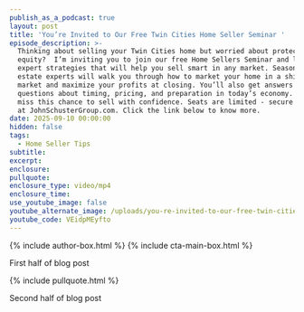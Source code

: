 ```yaml
---
publish_as_a_podcast: true
layout: post
title: 'You’re Invited to Our Free Twin Cities Home Seller Seminar '
episode_description: >-
  Thinking about selling your Twin Cities home but worried about protecting your
  equity?  I’m inviting you to join our free Home Sellers Seminar and learn
  expert strategies that will help you sell smart in any market. Seasoned real
  estate experts will walk you through how to market your home in a shifting
  market and maximize your profits at closing. You’ll also get answers to your
  questions about timing, pricing, and preparation in today’s economy. Don’t
  miss this chance to sell with confidence. Seats are limited - secure your spot
  at JohnSchusterGroup.com. Click the link below to know more.
date: 2025-09-10 00:00:00
hidden: false
tags:
  - Home Seller Tips
subtitle:
excerpt:
enclosure:
pullquote:
enclosure_type: video/mp4
enclosure_time:
use_youtube_image: false
youtube_alternate_image: /uploads/you-re-invited-to-our-free-twin-cities-home-seller-seminar.jpg
youtube_code: VEidpMEyfto
---
```

{% include author-box.html %} {% include cta-main-box.html %}

First half of blog post

{% include pullquote.html %}

Second half of blog post